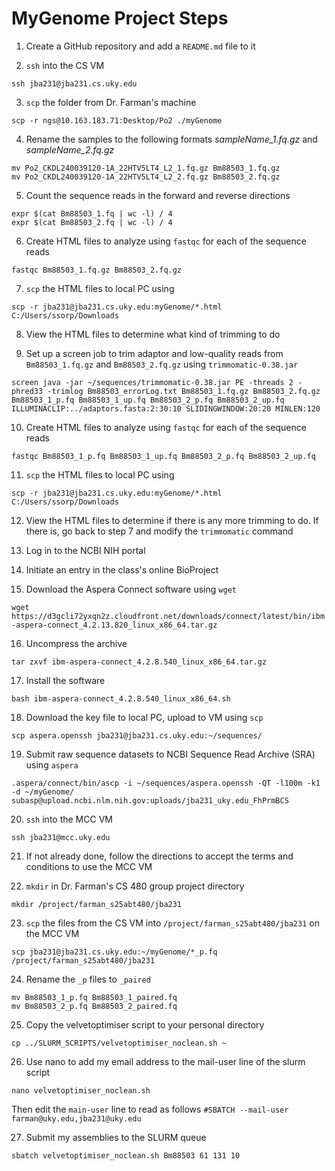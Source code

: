 # MyGenome Project Steps

1. Create a GitHub repository and add a `README.md` file to it

2. `ssh` into the CS VM

```ssh jba231@jba231.cs.uky.edu```

3. `scp` the folder from Dr. Farman's machine

```scp -r ngs@10.163.183.71:Desktop/Po2 ./myGenome```

4. Rename the samples to the following formats _sampleName_1.fq.gz_ and _sampleName_2.fq.gz_

```
mv Po2_CKDL240039120-1A_22HTV5LT4_L2_1.fq.gz Bm88503_1.fq.gz
mv Po2_CKDL240039120-1A_22HTV5LT4_L2_2.fq.gz Bm88503_2.fq.gz
```

5. Count the sequence reads in the forward and reverse directions

```
expr $(cat Bm88503_1.fq | wc -l) / 4
expr $(cat Bm88503_2.fq | wc -l) / 4
```

6. Create HTML files to analyze using `fastqc` for each of the sequence reads

```fastqc Bm88503_1.fq.gz Bm88503_2.fq.gz```

7. `scp` the HTML files to local PC using

```scp -r jba231@jba231.cs.uky.edu:myGenome/*.html C:/Users/ssorp/Downloads```

8. View the HTML files to determine what kind of trimming to do

9. Set up a screen job to trim adaptor and low-quality reads from `Bm88503_1.fq.gz` and `Bm88503_2.fq.gz` using `trimmomatic-0.38.jar`

```screen java -jar ~/sequences/trimmomatic-0.38.jar PE -threads 2 -phred33 -trimlog Bm88503_errorLog.txt Bm88503_1.fq.gz Bm88503_2.fq.gz Bm88503_1_p.fq Bm88503_1_up.fq Bm88503_2_p.fq Bm88503_2_up.fq ILLUMINACLIP:../adaptors.fasta:2:30:10 SLIDINGWINDOW:20:20 MINLEN:120```

10. Create HTML files to analyze using `fastqc` for each of the sequence reads

```fastqc Bm88503_1_p.fq Bm88503_1_up.fq Bm88503_2_p.fq Bm88503_2_up.fq```

11. `scp` the HTML files to local PC using

```scp -r jba231@jba231.cs.uky.edu:myGenome/*.html C:/Users/ssorp/Downloads```

12. View the HTML files to determine if there is any more trimming to do. If there is, go back to step 7 and modify the `trimmomatic` command

13. Log in to the NCBI NIH portal

14. Initiate an entry in the class's online BioProject

15. Download the Aspera Connect software using `wget`

```wget https://d3gcli72yxqn2z.cloudfront.net/downloads/connect/latest/bin/ibm-aspera-connect_4.2.13.820_linux_x86_64.tar.gz```

16. Uncompress the archive

```tar zxvf ibm-aspera-connect_4.2.8.540_linux_x86_64.tar.gz```

17. Install the software

```bash ibm-aspera-connect_4.2.8.540_linux_x86_64.sh```

18. Download the key file to local PC, upload to VM using `scp`

```scp aspera.openssh jba231@jba231.cs.uky.edu:~/sequences/```

19. Submit raw sequence datasets to NCBI Sequence Read Archive (SRA) using `aspera`

```.aspera/connect/bin/ascp -i ~/sequences/aspera.openssh -QT -l100m -k1 -d ~/myGenome/ subasp@upload.ncbi.nlm.nih.gov:uploads/jba231_uky.edu_FhPrmBCS```

20. `ssh` into the MCC VM

```ssh jba231@mcc.uky.edu```

21. If not already done, follow the directions to accept the terms and conditions to use the MCC VM

22. `mkdir` in Dr. Farman's CS 480 group project directory

```mkdir /project/farman_s25abt480/jba231```

23. `scp` the files from the CS VM into `/project/farman_s25abt480/jba231` on the MCC VM

```scp jba231@jba231.cs.uky.edu:~/myGenome/*_p.fq /project/farman_s25abt480/jba231```

24. Rename the `_p` files to `_paired`

```
mv Bm88503_1_p.fq Bm88503_1_paired.fq
mv Bm88503_2_p.fq Bm88503_2_paired.fq
```

25. Copy the velvetoptimiser script to your personal directory

```cp ../SLURM_SCRIPTS/velvetoptimiser_noclean.sh ~```

26. Use nano to add my email address to the mail-user line of the slurm script

```nano velvetoptimiser_noclean.sh```

Then edit the `main-user` line to read as follows `#SBATCH --mail-user farman@uky.edu,jba231@uky.edu`

27. Submit my assemblies to the SLURM queue

```sbatch velvetoptimiser_noclean.sh Bm88503 61 131 10```
